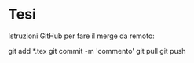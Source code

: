 # Tesi
Istruzioni GitHub per fare il merge da remoto:

git add *.tex
git commit -m 'commento'
git pull
git push
